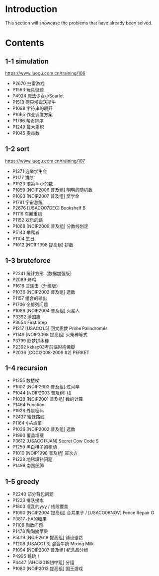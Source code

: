 # Introduction

This section will showcase the problems that have already been solved.

# Contents

## 1-1 simulation

https://www.luogu.com.cn/training/106

- P2670 扫雷游戏 
- P1563 玩具谜题 
- P4924 魔法少女小Scarlet 
- P1518 两只塔姆沃斯牛 
- P1098 字符串的展开 
- P1065 作业调度方案 
- P1786 帮贡排序 
- P1249 最大乘积 
- P1045 麦森数

## 1-2 sort

https://www.luogu.com.cn/training/107

- P1271 选举学生会
- P1177	排序
- P1923	求第 k 小的数
- P1059 \[NOIP2006 普及组\] 明明的随机数	
- P1093 \[NOIP2007 普及组\] 奖学金	
- P1781 宇宙总统
- P2676 \[USACO07DEC\] Bookshelf B
- P1116 车厢重组
- P1152 欢乐的跳
- P1068 \[NOIP2009 普及组\] 分数线划定
- P5143 攀爬者
- P1104 生日
- P1012 \[NOIP1998 提高组\] 拼数

## 1-3 bruteforce

- P2241	统计方形（数据加强版）
- P2089	烤鸡
- P1618	三连击（升级版）
- P1036	\[NOIP2002 普及组\] 选数
- P1157	组合的输出
- P1706	全排列问题
- P1088	\[NOIP2004 普及组\] 火星人
- P3392	涂国旗
- P3654	First Step
- P1217	\[USACO1.5\] 回文质数 Prime Palindromes
- P1149	\[NOIP2008 提高组\] 火柴棒等式
- P3799	妖梦拼木棒
- P2392	kkksc03考前临时抱佛脚
- P2036	\[COCI2008-2009 #2\] PERKET

## 1-4 recursion

- P1255	数楼梯
- P1002	\[NOIP2002 普及组\] 过河卒
- P1044	\[NOIP2003 普及组\] 栈
- P1028	\[NOIP2001 普及组\] 数的计算
- P1464	Function
- P1928	外星密码
- P2437	蜜蜂路线
- P1164	小A点菜
- P1036	\[NOIP2002 普及组\] 选数
- P1990	覆盖墙壁
- P3612	\[USACO17JAN\] Secret Cow Code S
- P1259	黑白棋子的移动	
- P1010	\[NOIP1998 普及组\] 幂次方
- P1228	地毯填补问题
- P1498	南蛮图腾

## 1-5 greedy

- P2240	部分背包问题
- P1223	排队接水
- P1803	凌乱的yyy / 线段覆盖
- P1090	[NOIP2004 提高组] 合并果子 / \[USACO06NOV\] Fence Repair G
- P3817	小A的糖果
- P1106	删数问题
- P1478	陶陶摘苹果
- P5019	\[NOIP2018 提高组\] 铺设道路
- P1208	\[USACO1.3\] 混合牛奶 Mixing Milk
- P1094	[NOIP2007 普及组] 纪念品分组
- P4995	跳跳！
- P4447	\[AHOI2018初中组\] 分组
- P1080	\[NOIP2012 提高组\] 国王游戏